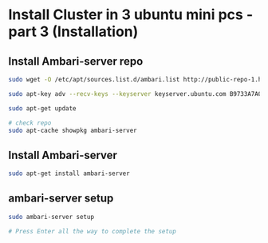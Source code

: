 # Install Cluster in 3 ubuntu mini pcs - part 3 (Installation)


## Install Ambari-server repo
```bash
sudo wget -O /etc/apt/sources.list.d/ambari.list http://public-repo-1.hortonworks.com/ambari/ubuntu18/2.x/updates/2.7.3.0/ambari.list

sudo apt-key adv --recv-keys --keyserver keyserver.ubuntu.com B9733A7A07513CAD

sudo apt-get update
```

```bash
# check repo
sudo apt-cache showpkg ambari-server
```

## Install Ambari-server
```bash
sudo apt-get install ambari-server
```

## ambari-server setup
```bash
sudo ambari-server setup

# Press Enter all the way to complete the setup
```
